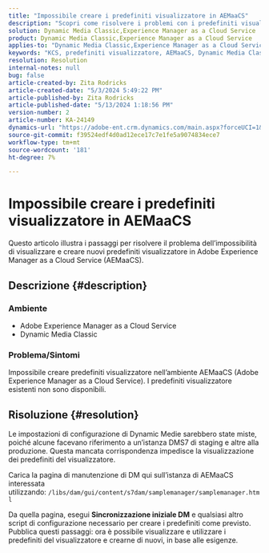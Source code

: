 ```yaml
---
title: "Impossibile creare i predefiniti visualizzatore in AEMaaCS"
description: "Scopri come risolvere i problemi con i predefiniti visualizzatore in AEMaaCS."
solution: Dynamic Media Classic,Experience Manager as a Cloud Service
product: Dynamic Media Classic,Experience Manager as a Cloud Service
applies-to: "Dynamic Media Classic,Experience Manager as a Cloud Service"
keywords: "KCS, predefiniti visualizzatore, AEMaaCS, Dynamic Media Classic, Experience Manager"
resolution: Resolution
internal-notes: null
bug: false
article-created-by: Zita Rodricks
article-created-date: "5/3/2024 5:49:22 PM"
article-published-by: Zita Rodricks
article-published-date: "5/13/2024 1:18:56 PM"
version-number: 2
article-number: KA-24149
dynamics-url: "https://adobe-ent.crm.dynamics.com/main.aspx?forceUCI=1&pagetype=entityrecord&etn=knowledgearticle&id=d4a1e376-7509-ef11-9f8a-6045bd026dc7"
source-git-commit: f39524edf4d0ad12ece17c7e1fe5a9074834ece7
workflow-type: tm+mt
source-wordcount: '181'
ht-degree: 7%

---
```


# Impossibile creare i predefiniti visualizzatore in AEMaaCS


Questo articolo illustra i passaggi per risolvere il problema dell’impossibilità di visualizzare e creare nuovi predefiniti visualizzatore in Adobe Experience Manager as a Cloud Service (AEMaaCS).

## Descrizione {#description}


### <b>Ambiente</b>

- Adobe Experience Manager as a Cloud Service
- Dynamic Media Classic




### Problema/Sintomi

Impossibile creare predefiniti visualizzatore nell’ambiente AEMaaCS (Adobe Experience Manager as a Cloud Service). I predefiniti visualizzatore esistenti non sono disponibili.


## Risoluzione {#resolution}


Le impostazioni di configurazione di Dynamic Medie sarebbero state miste, poiché alcune facevano riferimento a un’istanza DMS7 di staging e altre alla produzione. Questa mancata corrispondenza impedisce la visualizzazione dei predefiniti del visualizzatore.

Carica la pagina di manutenzione di DM qui sull’istanza di AEMaaCS interessata utilizzando: `/libs/dam/gui/content/s7dam/samplemanager/samplemanager.html`

Da quella pagina, esegui <b>Sincronizzazione iniziale DM</b> e qualsiasi altro script di configurazione necessario per creare i predefiniti come previsto. Pubblica questi passaggi: ora è possibile visualizzare e utilizzare i predefiniti del visualizzatore e crearne di nuovi, in base alle esigenze.
